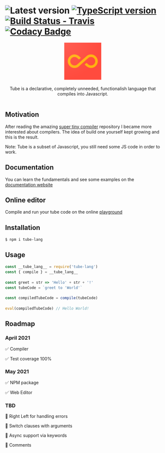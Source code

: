 # ![Latest version](https://img.shields.io/npm/v/tube-lang) [![TypeScript version][ts-badge]][typescript-4-2] [![Build Status - Travis][travis-badge]][travis-ci] [![Codacy Badge](https://app.codacy.com/project/badge/Coverage/c29a6e18767e41ed8d47c5d295305afd)](https://www.codacy.com/gh/jnavb/TUBE/dashboard?utm_source=github.com&utm_medium=referral&utm_content=jnavb/TUBE&utm_campaign=Badge_Coverage)


<p align="center">
  <img src="assets/logo.png" alt="tube-logo" width="120px" height="120px"/>
  <br>
  <br>
Tube is a declarative, completely unneeded, functionalish language that compiles into Javascript.
  <br>
  <br>
</p>



## Motivation

After reading the amazing [super tiny compiler](https://github.com/jamiebuilds/the-super-tiny-compiler) repository I became more interested about compilers. The idea of build one yourself kept growing and this is the result.

 Note: Tube is a subset of Javascript, you still need some JS code in order to work.

## Documentation

You can learn the fundamentals and see some examples on the [documentation website](https://tube-lang.netlify.app/)

## Online editor

Compile and run your tube code on the online [playground](https://tube-lang.netlify.app/playground)
## Installation


```shell
$ npm i tube-lang
```

## Usage

```js
const __tube_lang__ = require('tube-lang')
const { compile } = __tube_lang__

const greet = str => 'Hello' + str + '!'
const tubeCode = `greet to 'World'`

const compiledTubeCode = compile(tubeCode)

eval(compiledTubeCode) // Hello World!
```

## Roadmap

### April 2021

:white_check_mark:  Compiler

:white_check_mark:  Test coverage 100%

### May 2021

:white_check_mark:  NPM package

:white_check_mark:  Web Editor 

### TBD
:black_square_button: Right Left for handling errors

:black_square_button: Switch clauses with arguments

:black_square_button: Async support via keywords

:black_square_button: Comments


[ts-badge]: https://img.shields.io/badge/TypeScript-4.2-blue.svg
[nodejs-badge]: https://img.shields.io/badge/Node.js->=%2014.16-blue.svg
[nodejs]: https://nodejs.org/dist/latest-v14.x/docs/api/
[travis-badge]: https://travis-ci.org/jsynowiec/node-typescript-boilerplate.svg?branch=main
[travis-ci]: https://travis-ci.org/jsynowiec/node-typescript-boilerplate
[gha-ci]: https://github.com/jsynowiec/node-typescript-boilerplate/actions
[typescript]: https://www.typescriptlang.org/
[typescript-4-2]: https://www.typescriptlang.org/docs/handbook/release-notes/typescript-4-2.html
[license-badge]: https://img.shields.io/badge/license-APLv2-blue.svg
[license]: https://github.com/jsynowiec/node-typescript-boilerplate/blob/main/LICENSE
[sponsor-badge]: https://img.shields.io/badge/♥-Sponsor-fc0fb5.svg
[sponsor]: https://github.com/sponsors/jsynowiec
[jest]: https://facebook.github.io/jest/
[eslint]: https://github.com/eslint/eslint
[wiki-js-tests]: https://github.com/jsynowiec/node-typescript-boilerplate/wiki/Unit-tests-in-plain-JavaScript
[prettier]: https://prettier.io
[volta]: https://volta.sh
[volta-getting-started]: https://docs.volta.sh/guide/getting-started
[volta-tomdale]: https://twitter.com/tomdale/status/1162017336699838467?s=20
[gh-actions]: https://github.com/features/actions
[travis]: https://travis-ci.org
[repo-template-action]: https://github.com/jsynowiec/node-typescript-boilerplate/generator
